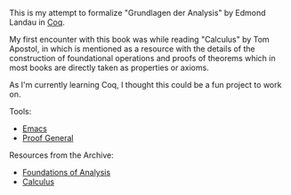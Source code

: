 This is my attempt to formalize "Grundlagen der Analysis" by Edmond Landau in [Coq](https://coq.inria.fr/).

My first encounter with this book was while reading "Calculus" by Tom Apostol, in which is mentioned as a resource with the details of the construction of foundational operations and proofs of theorems which in most books are directly taken as properties or axioms.

As I'm currently learning Coq, I thought this could be a fun project to work on.

Tools:
- [Emacs](https://www.gnu.org/software/emacs/)
- [Proof General](https://proofgeneral.github.io/)

Resources from the Archive:
- [Foundations of Analysis](https://archive.org/details/EdmundLandau_201504/page/n11/mode/2up)
- [Calculus](https://archive.org/details/CalculusTomMApostol)
